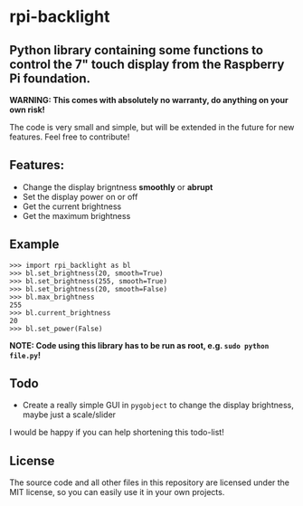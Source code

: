 # rpi-backlight
## Python library containing some functions to control the 7" touch display from the Raspberry Pi foundation.

**WARNING: This comes with absolutely no warranty, do anything on your own risk!**

The code is very small and simple, but will be extended in the future for new features. Feel free to contribute!

## Features:
- Change the display brigntness **smoothly** or **abrupt**
- Set the display power on or off
- Get the current brightness
- Get the maximum brightness

## Example

    >>> import rpi_backlight as bl
    >>> bl.set_brightness(20, smooth=True)
    >>> bl.set_brightness(255, smooth=True)
    >>> bl.set_brightness(20, smooth=False)
    >>> bl.max_brightness
    255
    >>> bl.current_brightness
    20
    >>> bl.set_power(False)

**NOTE: Code using this library has to be run as root, e.g. `sudo python file.py`!**

## Todo
- Create a really simple GUI in `pygobject` to change the display brightness, maybe just a scale/slider

I would be happy if you can help shortening this todo-list!

## License
The source code and all other files in this repository are licensed under the MIT license, so you can easily use it in your own projects.
